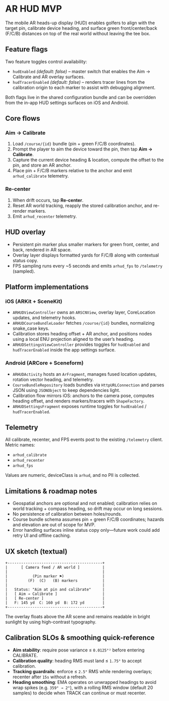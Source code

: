 # AR HUD MVP

The mobile AR heads-up display (HUD) enables golfers to align with the target pin, calibrate device heading, and surface green front/center/back (F/C/B) distances on top of the real world without leaving the tee box.

## Feature flags

Two feature toggles control availability:

- `hudEnabled` *(default: false)* – master switch that enables the Aim → Calibrate and AR overlay surfaces.
- `hudTracerEnabled` *(default: false)* – renders tracer lines from the calibration origin to each marker to assist with debugging alignment.

Both flags live in the shared configuration bundle and can be overridden from the in-app HUD settings surfaces on iOS and Android.

## Core flows

### Aim → Calibrate

1. Load `/course/{id}` bundle (pin + green F/C/B coordinates).
2. Prompt the player to aim the device toward the pin, then tap **Aim → Calibrate**.
3. Capture the current device heading & location, compute the offset to the pin, and store an AR anchor.
4. Place pin + F/C/B markers relative to the anchor and emit `arhud_calibrate` telemetry.

### Re-center

1. When drift occurs, tap **Re-center**.
2. Reset AR world tracking, reapply the stored calibration anchor, and re-render markers.
3. Emit `arhud_recenter` telemetry.

## HUD overlay

- Persistent pin marker plus smaller markers for green front, center, and back, rendered in AR space.
- Overlay layer displays formatted yards for F/C/B along with contextual status copy.
- FPS sampling runs every ~5 seconds and emits `arhud_fps` to `/telemetry` (sampled).

## Platform implementations

### iOS (ARKit + SceneKit)

- `ARHUDViewController` owns an `ARSCNView`, overlay layer, CoreLocation updates, and telemetry hooks.
- `ARHUDCourseBundleLoader` fetches `/course/{id}` bundles, normalizing snake_case keys.
- Calibration stores heading offset + AR anchor, and positions nodes using a local ENU projection aligned to the user’s heading.
- `ARHUDSettingsViewController` provides toggles for `hudEnabled` and `hudTracerEnabled` inside the app settings surface.

### Android (ARCore + Sceneform)

- `ARHUDActivity` hosts an `ArFragment`, manages fused location updates, rotation vector heading, and telemetry.
- `CourseBundleRepository` loads bundles via `HttpURLConnection` and parses JSON using `JSONObject` to keep dependencies light.
- Calibration flow mirrors iOS: anchors to the camera pose, computes heading offset, and renders markers/tracers with `ShapeFactory`.
- `ARHUDSettingsFragment` exposes runtime toggles for `hudEnabled` / `hudTracerEnabled`.

## Telemetry

All calibrate, recenter, and FPS events post to the existing `/telemetry` client. Metric names:

- `arhud_calibrate`
- `arhud_recenter`
- `arhud_fps`

Values are numeric, deviceClass is `arhud`, and no PII is collected.

## Limitations & roadmap notes

- Geospatial anchors are optional and not enabled; calibration relies on world tracking + compass heading, so drift may occur on long sessions.
- No persistence of calibration between holes/rounds.
- Course bundle schema assumes pin + green F/C/B coordinates; hazards and elevation are out of scope for MVP.
- Error handling surfaces inline status copy only—future work could add retry UI and offline caching.

## UX sketch (textual)

```
+------------------------------------------+
|      [ Camera feed / AR world ]          |
|                                          |
|           (Pin marker ⚑)                 |
|         (F)  (C)   (B) markers           |
|                                          |
|   Status: "Aim at pin and calibrate"     |
|   [ Aim → Calibrate ]                    |
|   [ Re-center ]                          |
|   F: 145 yd  C: 160 yd  B: 172 yd        |
+------------------------------------------+
```

The overlay floats above the AR scene and remains readable in bright sunlight by using high-contrast typography.

## Calibration SLOs & smoothing quick-reference
- **Aim stability**: require pose variance ≤ `0.0125°²` before entering CALIBRATE.
- **Calibration quality**: heading RMS must land ≤ `1.75°` to accept calibration.
- **Tracking guardrails**: enforce ≤ `2.5°` RMS while rendering overlays; recenter after `15s` without a refresh.
- **Heading smoothing**: EMA operates on unwrapped headings to avoid wrap spikes (e.g. `359° → 2°`), with a rolling RMS window (default 20 samples) to decide when TRACK can continue or must recenter.
